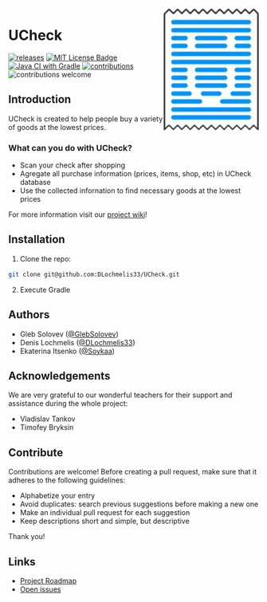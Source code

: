 <img src="logo.png" align="right" />

# UCheck
<!-- Banges -->
[![releases](https://img.shields.io/github/v/release/DLochmelis33/UCheck.svg)](https://github.com/DLochmelis33/UCheck/blob/master/CHANGELOG.md)
[![MIT License Badge][license-badge]][license]
[![Java CI with Gradle](https://img.shields.io/github/workflow/status/DLochmelis33/UCheck/Java%20CI%20with%20Gradle)](https://github.com/DLochmelis33/UCheck/actions/workflows/on_push.yml)
[![contributions](https://img.shields.io/github/contributors/DLochmelis33/UCheck)](https://github.com/DLochmelis33/UCheck/graphs/contributors)
![contributions welcome](https://img.shields.io/badge/contributions-welcome-brightgreen.svg?style=flat)
## Introduction
UCheck is created to help people buy a variety of goods at the lowest prices. 

### What can you do with UCheck?
* Scan your check after shopping
* Agregate all purchase information (prices, items, shop, etc) in UCheck database
* Use the collected infornation to find necessary goods at the lowest prices

For more information visit our [project wiki](https://github.com/DLochmelis33/UCheck/wiki)!

## Installation

1. Clone the repo: 
```bash
git clone git@github.com:DLochmelis33/UCheck.git
```

2. Execute Gradle

## Authors
- Gleb Solovev ([@GlebSolovev](https://github.com/GlebSolovev))
- Denis Lochmelis ([@DLochmelis33](https://github.com/DLochmelis33))
- Ekaterina Itsenko ([@Soykaa](https://github.com/Soykaa))

## Acknowledgements
We are very grateful to our wonderful teachers for their support and assistance during the whole project:
- Vladislav Tankov
- Timofey Bryksin

## Contribute
Contributions are welcome! Before creating a pull request, make sure that it adheres to the following guidelines:

- Alphabetize your entry
- Avoid duplicates: search previous suggestions before making a new one
- Make an individual pull request for each suggestion
- Keep descriptions short and simple, but descriptive

Thank you!
## Links
* [Project Roadmap](https://github.com/DLochmelis33/UCheck/projects/1)
* [Open issues](https://github.com/DLochmelis33/UCheck/issues)

[license]: ./LICENSE.txt
[license-badge]: https://badgen.net/badge/license/GNU%20Affero%20General%20Public%20License%20v3.0